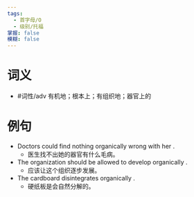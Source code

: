 ```yaml
---
tags:
  - 首字母/O
  - 级别/托福
掌握: false
模糊: false
---
```

# 词义
- #词性/adv  有机地；根本上；有组织地；器官上的
# 例句
- Doctors could find nothing organically wrong with her .
	- 医生找不出她的器官有什么毛病。
- The organization should be allowed to develop organically .
	- 应该让这个组织逐步发展。
- The cardboard disintegrates organically .
	- 硬纸板是会自然分解的。
